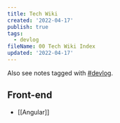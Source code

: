 ```yaml
---
title: Tech Wiki
created: '2022-04-17'
publish: true
tags:
  - devlog
fileName: 00 Tech Wiki Index
updated: '2022-04-17'
---
```


Also see notes tagged with <a href="/tags/#devlog" class="tag">#devlog</a>.

## Front-end

- [[Angular]]

